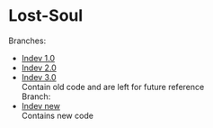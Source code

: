 # Lost-Soul
Branches:
- [Indev 1.0](https://github.com/MrQuba/Lost-Soul/tree/Indev-1.0) 
- [Indev 2.0](https://github.com/MrQuba/Lost-Soul/tree/Indev-2.0) 
- [Indev 3.0](https://github.com/MrQuba/Lost-Soul/tree/Indev-3.0)  \
Contain old code and are left for future reference \
Branch:
 - [Indev new](https://github.com/MrQuba/Lost-Soul/tree/Indev-new) \
Contains new code
